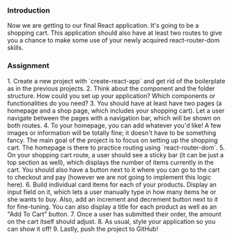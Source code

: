 ### Introduction

Now we are getting to our final React application. It's going to be a shopping cart.
This application should also have at least two routes to give you a chance to make some use of your newly acquired react-router-dom skills.

### Assignment

<div class="lesson-content__panel" markdown="1">
1. Create a new project with `create-react-app` and get rid of the boilerplate as in the previous projects.
2. Think about the component and the folder structure. How could you set up your application? Which components or functionalities do you need?
3. You should have at least have two pages (a homepage and a shop page, which includes your shopping cart). Let a user navigate between the pages with a navigation bar, which will be shown on both routes.
4. To your homepage, you can add whatever you'd like! A few images or information will be totally fine; it doesn't have to be something fancy. The main goal of the project is to focus on setting up the shopping cart. The homepage is there to practice routing using `react-router-dom`.
5. On your shopping cart route, a user should see a sticky bar (it can be just a top section as well), which displays the number of items currently in the cart. You should also have a button next to it where you can go to the cart to checkout and pay (however we are not going to implement this logic here).
6. Build individual card items for each of your products. Display an input field on it, which lets a user manually type in how many items he or she wants to buy. Also, add an increment and decrement button next to it for fine-tuning. You can also display a title for each product as well as an "Add To Cart" button.
7. Once a user has submitted their order, the amount on the cart itself should adjust.
8. As usual, style your application so you can show it off!
9. Lastly, push the project to GitHub!
</div>
